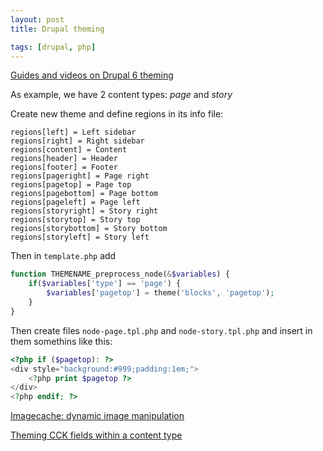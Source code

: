 ```yaml
---
layout: post
title: Drupal theming

tags: [drupal, php]
---
```


[Guides and videos on Drupal 6 theming](http://drupal.org/node/587366)

As example, we have 2 content types: _page_ and _story_

Create new theme and define regions in its info file:

```
regions[left] = Left sidebar
regions[right] = Right sidebar
regions[content] = Content
regions[header] = Header
regions[footer] = Footer
regions[pageright] = Page right
regions[pagetop] = Page top
regions[pagebottom] = Page bottom
regions[pageleft] = Page left
regions[storyright] = Story right
regions[storytop] = Story top
regions[storybottom] = Story bottom
regions[storyleft] = Story left
```

Then in `template.php` add

```php
function THEMENAME_preprocess_node(&$variables) {
    if($variables['type'] == 'page') {
        $variables['pagetop'] = theme('blocks', 'pagetop');
    }
}
```

Then create files `node-page.tpl.php` and `node-story.tpl.php` and insert in them somethins like this:

```php
<?php if ($pagetop): ?>
<div style="background:#999;padding:1em;">
    <?php print $pagetop ?>
</div>
<?php endif; ?>
```

[Imagecache: dynamic image manipulation](http://drupal.org/node/163561)

[Theming CCK fields within a content type](http://drupal.org/node/807330)
